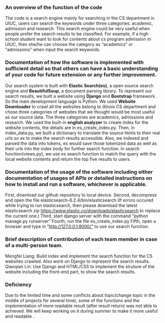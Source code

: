 ### An overview of the function of the code

  The code is a search engine mainly for searching in the CS department in UIUC, users can search the keywords under three categories: academic, admission and research.  This search engine could be very useful when people prefer the search results to be classified. For example, if a high school student want to look for contents about cs program admission in UIUC, then she/he can choose the category as “academics” or “admissions” when input the search keywords.  

### Documentation of how the software is implemented with sufficient detail so that others can have a basic understanding of your code for future extension or any further improvement.

Our search system is built with **Elastic Search(es)**, a open source search engine and **BeautifulSoup**, a document parsing library. To represent our search results, we built a website using **Django** and **Bootstrap** framework. So the main development language is Python. We used **Website Downloader** to crawl all the websites belong to illinois CS department and chose three categories of websites that we thought would be most useful as our source data. The three categories are academics, admissions and research. We used the built-in **english analyzer** to create index for the website contents, the details are in es_create_index.py. Then, in index_data.py, we built a dictionary to translate the source htmls to their real urls so as to make the search results accessible. Also, we indexed and parsed the data into tokens, es would save those tokenized data as well as their urls into the index body for further search function. In search function(views.py), we use es search function to match the query with the local website contents and return the top five results to users. 

### Documentation of the usage of the software including either documentation of usages of APIs or detailed instructions on how to install and run a software, whichever is applicable. 

First, download our github repository to local device.
Second, decompress and open the file elasticsearch-6.2.4/bin/elasticsearch (If errors occured while trying to run elasticsearch, then please download the latest elasticsearch zip https://www.elastic.co/downloads/elasticsearch to replace the current one.)
Third, start django server with the command “python manage.py runserver”
Fourth, run the file es_create_index.py
Fifth, open a browser and type in “http://127.0.0.1:8000/” to use our search function.

### Brief description of contribution of each team member in case of a multi-person team.

Mengfei Liang: Build index and implement the search function for the CS websites crawled. Also work on Django to represent the search results.  
Qiaoqian Lin: Use Django and HTML/CSS to implement the struture of the website including the front-end part, to show the search results.


### Deficiency
Due to the limited time and some conflicts about topic(change topic in the middle of projects for several time), some of the functions and the implementation of more readable result (after result return) was not able to achieved. We will keep working on it during summer to make it more useful and readable .


